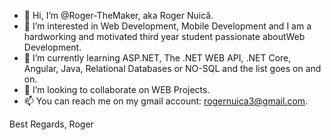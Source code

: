 - 👋 Hi, I’m @Roger-TheMaker, aka Roger Nuică.
- 👀 I’m interested in Web Development, Mobile Development and I am a hardworking and motivated third year student passionate aboutWeb Development.
- 🌱 I’m currently learning ASP.NET, The .NET WEB API, .NET Core, Angular, Java, Relational Databases or NO-SQL and the list goes on and on.
- 💞️ I’m looking to collaborate on WEB Projects. 
- 📫 You can reach me on my gmail account: rogernuica3@gmail.com.

Best Regards, 
Roger
